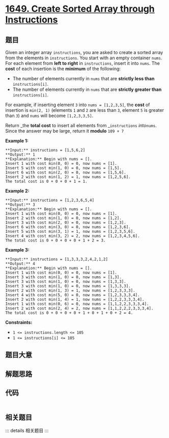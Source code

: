 # [1649. Create Sorted Array through Instructions](https://leetcode.com/problems/create-sorted-array-through-instructions)

## 题目

Given an integer array `instructions`, you are asked to create a sorted array
from the elements in `instructions`. You start with an empty container `nums`.
For each element from **left to right** in `instructions`, insert it into
`nums`. The **cost** of each insertion is the **minimum** of the following:

  * The number of elements currently in `nums` that are **strictly less than** `instructions[i]`.
  * The number of elements currently in `nums` that are **strictly greater than** `instructions[i]`.

For example, if inserting element `3` into `nums = [1,2,3,5]`, the **cost** of
insertion is `min(2, 1)` (elements `1` and `2` are less than `3`, element `5`
is greater than `3`) and `nums` will become `[1,2,3,3,5]`.

Return _the **total cost** to insert all elements from _`instructions`
_into_`nums`. Since the answer may be large, return it **modulo** `109 + 7`



**Example 1:**

    
    
    **Input:** instructions = [1,5,6,2]
    **Output:** 1
    **Explanation:** Begin with nums = [].
    Insert 1 with cost min(0, 0) = 0, now nums = [1].
    Insert 5 with cost min(1, 0) = 0, now nums = [1,5].
    Insert 6 with cost min(2, 0) = 0, now nums = [1,5,6].
    Insert 2 with cost min(1, 2) = 1, now nums = [1,2,5,6].
    The total cost is 0 + 0 + 0 + 1 = 1.

**Example 2:**

    
    
    **Input:** instructions = [1,2,3,6,5,4]
    **Output:** 3
    **Explanation:** Begin with nums = [].
    Insert 1 with cost min(0, 0) = 0, now nums = [1].
    Insert 2 with cost min(1, 0) = 0, now nums = [1,2].
    Insert 3 with cost min(2, 0) = 0, now nums = [1,2,3].
    Insert 6 with cost min(3, 0) = 0, now nums = [1,2,3,6].
    Insert 5 with cost min(3, 1) = 1, now nums = [1,2,3,5,6].
    Insert 4 with cost min(3, 2) = 2, now nums = [1,2,3,4,5,6].
    The total cost is 0 + 0 + 0 + 0 + 1 + 2 = 3.
    

**Example 3:**

    
    
    **Input:** instructions = [1,3,3,3,2,4,2,1,2]
    **Output:** 4
    **Explanation:** Begin with nums = [].
    Insert 1 with cost min(0, 0) = 0, now nums = [1].
    Insert 3 with cost min(1, 0) = 0, now nums = [1,3].
    Insert 3 with cost min(1, 0) = 0, now nums = [1,3,3].
    Insert 3 with cost min(1, 0) = 0, now nums = [1,3,3,3].
    Insert 2 with cost min(1, 3) = 1, now nums = [1,2,3,3,3].
    Insert 4 with cost min(5, 0) = 0, now nums = [1,2,3,3,3,4].
    ​​​​​​​Insert 2 with cost min(1, 4) = 1, now nums = [1,2,2,3,3,3,4].
    ​​​​​​​Insert 1 with cost min(0, 6) = 0, now nums = [1,1,2,2,3,3,3,4].
    ​​​​​​​Insert 2 with cost min(2, 4) = 2, now nums = [1,1,2,2,2,3,3,3,4].
    The total cost is 0 + 0 + 0 + 0 + 1 + 0 + 1 + 0 + 2 = 4.
    



**Constraints:**

  * `1 <= instructions.length <= 105`
  * `1 <= instructions[i] <= 105`


## 题目大意

## 解题思路

## 代码

```javascript

```

## 相关题目

::: details 相关题目
:::
